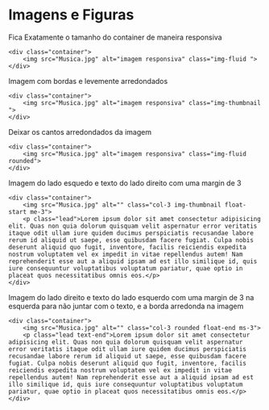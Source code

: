 # Imagens e Figuras
Fica Exatamente o tamanho do container de maneira responsiva
```
<div class="container">
    <img src="Musica.jpg" alt="imagem responsiva" class="img-fluid ">
</div>
```

Imagem com bordas e levemente arredondados
```
<div class="container">
    <img src="Musica.jpg" alt="imagem responsiva" class="img-thumbnail ">
</div>
```

Deixar os cantos arredondados da imagem
```
<div class="container">
    <img src="Musica.jpg" alt="imagem responsiva" class="img-fluid rounded">
</div>
```

Imagem do lado esquedo e texto do lado direito com uma margin de 3
```
<div class="container">
    <img src="Musica.jpg" alt="" class="col-3 img-thumbnail float-start me-3">
    <p class="lead">Lorem ipsum dolor sit amet consectetur adipisicing elit. Quas non quia dolorum quisquam velit aspernatur error veritatis itaque odit ullam iure quidem ducimus perspiciatis recusandae labore rerum id aliquid ut saepe, esse quibusdam facere fugiat. Culpa nobis deserunt aliquid quo fugit, inventore, facilis reiciendis expedita nostrum voluptatem vel ex impedit in vitae repellendus autem! Nam reprehenderit esse aut a aliquid ipsam ad est illo similique id, quis iure consequuntur voluptatibus voluptatum pariatur, quae optio in placeat quos necessitatibus omnis eos.</p>
</div>
```

Imagem do lado direito e texto do lado esquerdo com uma margin de 3 na esquerda para não juntar com o texto, e a borda arredonda na imagem
```
<div class="container">
    <img src="Musica.jpg" alt="" class="col-3 rounded float-end ms-3">
    <p class="lead text-end">Lorem ipsum dolor sit amet consectetur adipisicing elit. Quas non quia dolorum quisquam velit aspernatur error veritatis itaque odit ullam iure quidem ducimus perspiciatis recusandae labore rerum id aliquid ut saepe, esse quibusdam facere fugiat. Culpa nobis deserunt aliquid quo fugit, inventore, facilis reiciendis expedita nostrum voluptatem vel ex impedit in vitae repellendus autem! Nam reprehenderit esse aut a aliquid ipsam ad est illo similique id, quis iure consequuntur voluptatibus voluptatum pariatur, quae optio in placeat quos necessitatibus omnis eos.</p>
</div>
```